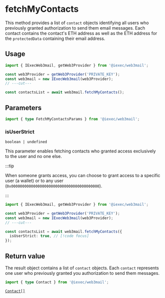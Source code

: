 # fetchMyContacts

This method provides a list of `contact` objects identifying all users who
previously granted authorization to send them email messages. Each contact
contains the contact's ETH address as well as the ETH address for the
`protectedData` containing their email address.

## Usage

```ts twoslash
import { IExecWeb3mail, getWeb3Provider } from '@iexec/web3mail';

const web3Provider = getWeb3Provider('PRIVATE_KEY');
const web3mail = new IExecWeb3mail(web3Provider);
// ---cut---

const contactsList = await web3mail.fetchMyContacts();
```

## Parameters

```ts twoslash
import { type FetchMyContactsParams } from '@iexec/web3mail';
```

### isUserStrict

`boolean | undefined`

This parameter enables fetching contacts who granted access exclusively to the
user and no one else.

:::tip

When someone grants access, you can choose to grant access to a specific
user (a wallet) or to any user
(`0x0000000000000000000000000000000000000000`).

:::

```ts twoslash
import { IExecWeb3mail, getWeb3Provider } from '@iexec/web3mail';

const web3Provider = getWeb3Provider('PRIVATE_KEY');
const web3mail = new IExecWeb3mail(web3Provider);
// ---cut---

const contactsList = await web3mail.fetchMyContacts({
  isUserStrict: true, // [!code focus]
});
```

## Return value

The result object contains a list of `contact` objects. Each `contact`
represents one user who previously granted you authorization to send them
messages.

```ts twoslash
import { type Contact } from '@iexec/web3mail';
```

[`Contact[]`](../types.md#contact)

